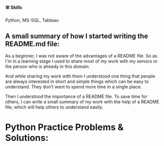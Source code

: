 
#### 🛠 Skills
Python, MS-SQL, Tableau


## A small summary of  how I started writing the README.md file:

As a beginner, I was not aware of the advantages of a README file. So as I'm in a learning stage I used to share most of my work with my seniors or the person who is already in this domain.

And while sharing my work with them I understood one thing that people are always interested in short and simple things which can be easy to understand. They don't want to spend more time in a single place.

Then I understood the importance of a README file. To save time for others, I can write a small summary of my work with the help of a README file, which will help others to understand easily.


# Python Practice Problems & Solutions: